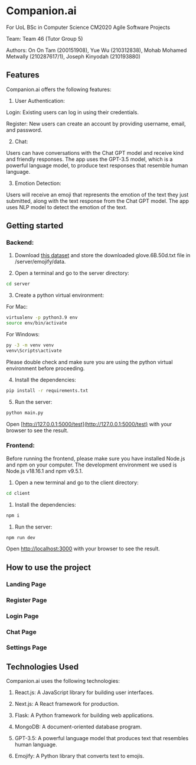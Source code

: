 # Companion.ai

For UoL BSc in Computer Science CM2020 Agile Software Projects

Team: Team 46 (Tutor Group 5)

Authors: On On Tam (200151908), Yue Wu (210312838), Mohab Mohamed Metwally (210287617/1), Joseph Kinyodah (210193880)

## Features

Companion.ai offers the following features:

1. User Authentication:

Login: Existing users can log in using their credentials.

Register: New users can create an account by providing username, email, and password.

2. Chat:

Users can have conversations with the Chat GPT model and receive kind and friendly responses. The app uses the GPT-3.5 model, which is a powerful language model, to produce text responses that resemble human language.

3. Emotion Detection:

Users will receive an emoji that represents the emotion of the text they just submitted, along with the text response from the Chat GPT model. The app uses NLP model to detect the emotion of the text.

## Getting started

### Backend:

1. Download [this dataset](https://www.kaggle.com/datasets/watts2/glove6b50dtxt?resource=download) and store the downloaded glove.6B.50d.txt file in /server/emojify/data.

2. Open a terminal and go to the server directory:
```bash
cd server
```

3. Create a python virtual environment:

For Mac: 
```bash
virtualenv -p python3.9 env
source env/bin/activate
```

For Windows: 
```bash
py -3 -m venv venv
venv\Scripts\activate
```
Please double check and make sure you are using the python virtual environment before proceeding.

4. Install the dependencies:
```bash
pip install -r requirements.txt
```

5. Run the server:
```bash
python main.py
```
Open [http://127.0.0.1:5000/test](http://127.0.0.1:5000/test) with your browser to see the result.

### Frontend:

Before running the frontend, please make sure you have installed Node.js and npm on your computer. The development environment we used is Node.js v18.16.1 and npm v9.5.1.

1. Open a new terminal and go to the client directory:
```bash
cd client
```

1. Install the dependencies:
```bash
npm i
```

1. Run the server:
```bash
npm run dev
```
Open [http://localhost:3000](http://localhost:3000) with your browser to see the result.

## How to use the project

### Landing Page

### Register Page

### Login Page

### Chat Page

### Settings Page

## Technologies Used

Companion.ai uses the following technologies:

1. React.js: A JavaScript library for building user interfaces.
   
2. Next.js: A React framework for production.
   
3. Flask: A Python framework for building web applications.
   
4. MongoDB: A document-oriented database program.
   
5. GPT-3.5: A powerful language model that produces text that resembles human language.
    
6. Emojify: A Python library that converts text to emojis.

